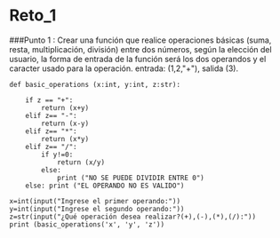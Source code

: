 # Reto_1
###Punto 1 : 
Crear una función que realice operaciones básicas (suma, resta, multiplicación, división) entre dos números, según la elección del usuario, la forma de entrada de la función será los dos operandos y el caracter usado para la operación. entrada: (1,2,"+"), salida (3).

```
def basic_operations (x:int, y:int, z:str):

    if z == "+":
        return (x+y)
    elif z== "-":
        return (x-y)
    elif z== "*":
        return (x*y)
    elif z== "/":
        if y!=0:
            return (x/y)
        else:
            print ("NO SE PUEDE DIVIDIR ENTRE 0")
    else: print ("EL OPERANDO NO ES VALIDO")
        
x=int(input("Ingrese el primer operando:"))
y=int(input("Ingrese el segundo operando:"))
z=str(input("¿Qué operación desea realizar?(+),(-),(*),(/):"))  
print (basic_operations('x', 'y', 'z'))

```
